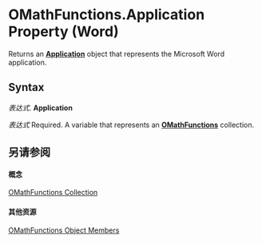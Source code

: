 
# OMathFunctions.Application Property (Word)

Returns an  **[Application](d1cf6f8f-4e88-bf01-93b4-90a83f79cb44.md)** object that represents the Microsoft Word application.


## Syntax

 _表达式_. **Application**

 _表达式_ Required. A variable that represents an **[OMathFunctions](163c6af9-5cb9-93bb-f1c2-b9ebeca28f6a.md)** collection.


## 另请参阅


#### 概念


[OMathFunctions Collection](163c6af9-5cb9-93bb-f1c2-b9ebeca28f6a.md)
#### 其他资源


[OMathFunctions Object Members](http://msdn.microsoft.com/library/25c4dce5-e8d6-43ef-84e4-ca6338d2c5de%28Office.15%29.aspx)